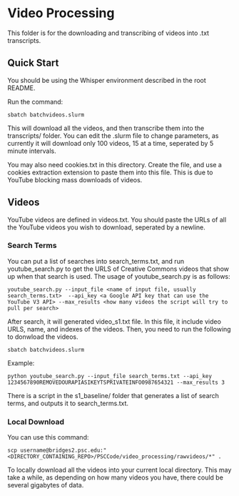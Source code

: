 # Video Processing

This folder is for the downloading and transcribing of videos into .txt transcripts.

## Quick Start

You should be using the Whisper environment described in the root README.

Run the command:

	sbatch batchvideos.slurm

This will download all the videos, and then transcribe them into the transcripts/ folder. You can edit the .slurm file to change parameters, as currently it will download only 100 videos, 15 at a time, seperated by 5 minute intervals.

You may also need cookies.txt in this directory. Create the file, and use a cookies extraction extension to paste them into this file. This is due to YouTube blocking mass downloads of videos.

## Videos

YouTube videos are defined in videos.txt. You should paste the URLs of all the YouTube videos you wish to download, seperated by a newline.

### Search Terms

You can put a list of searches into search_terms.txt, and run youtube_search.py to get the URLS of Creative Commons videos that show up when that search is used. The usage of youtube_search.py is as follows:

	youtube_search.py --input_file <name of input file, usually search_terms.txt>  --api_key <a Google API key that can use the YouTube V3 API> --max_results <how many videos the script will try to pull per search>

After search, it will generated video_s1.txt file. In this file, it include video URLS, name, and indexes of the videos. Then, you need to run the following to donwload the videos.

	sbatch batchvideos.slurm

 
Example:

	python youtube_search.py --input_file search_terms.txt --api_key 1234567890REMOVEDOURAPIASIKEYTSPRIVATEINFO0987654321 --max_results 3

There is a script in the s1_baseline/ folder that generates a list of search terms, and outputs it to search_terms.txt.

### Local Download

You can use this command:

	scp username@bridges2.psc.edu:"<DIRECTORY_CONTAINING_REPO>/PSCCode/video_processing/rawvideos/*" .

To locally download all the videos into your current local directory. This may take a while, as depending on how many videos you have, there could be several gigabytes of data.
